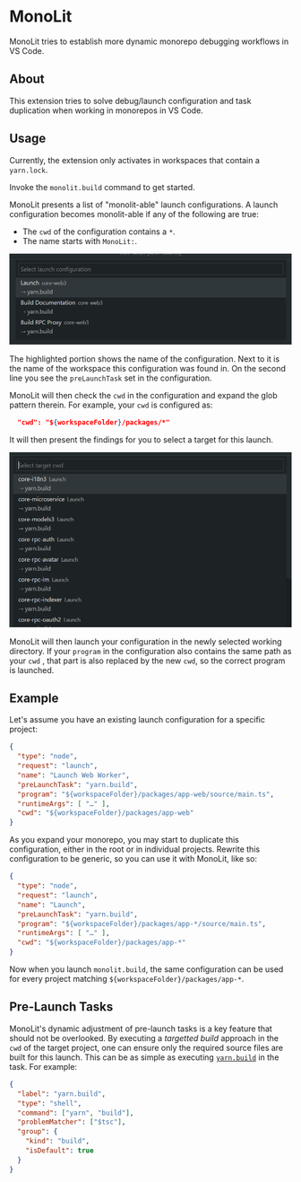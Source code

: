# MonoLit

MonoLit tries to establish more dynamic monorepo debugging workflows in VS Code.

## About

This extension tries to solve debug/launch configuration and task duplication
 when working in monorepos in VS Code.

## Usage
Currently, the extension only activates in workspaces that contain a `yarn.lock`.

Invoke the `monolit.build` command to get started.

MonoLit presents a list of "monolit-able" launch configurations. A launch
 configuration becomes monolit-able if any of the following are true:

- The `cwd` of the configuration contains a `*`.
- The name starts with `MonoLit:`.

![Configuration Selection](./doc/select-configuration.png)

The highlighted portion shows the name of the configuration. Next to it is the
 name of the workspace this configuration was found in.
On the second line you see the `preLaunchTask` set in the configuration.

MonoLit will then check the `cwd` in the configuration and expand the glob
 pattern therein. For example, your `cwd` is configured as:

```json
  "cwd": "${workspaceFolder}/packages/*"
```

It will then present the findings for you to select a target for this launch.

![Target Selection](./doc/select-target.png)

MonoLit will then launch your configuration in the newly selected working
 directory.
If your `program` in the configuration also contains the same path as your `cwd`
, that part is also replaced by the new `cwd`, so the correct program is
 launched.

## Example

Let's assume you have an existing launch configuration for a specific project:

```json
{
  "type": "node",
  "request": "launch",
  "name": "Launch Web Worker",
  "preLaunchTask": "yarn.build",
  "program": "${workspaceFolder}/packages/app-web/source/main.ts",
  "runtimeArgs": [ "…" ],
  "cwd": "${workspaceFolder}/packages/app-web"
}
```

As you expand your monorepo, you may start to duplicate this configuration,
 either in the root or in individual projects.
Rewrite this configuration to be generic, so you can use it with MonoLit, like
 so:

```json
{
  "type": "node",
  "request": "launch",
  "name": "Launch",
  "preLaunchTask": "yarn.build",
  "program": "${workspaceFolder}/packages/app-*/source/main.ts",
  "runtimeArgs": [ "…" ],
  "cwd": "${workspaceFolder}/packages/app-*"
}
```

Now when you launch `monolit.build`, the same configuration can be used for
 every project matching `${workspaceFolder}/packages/app-*`.

## Pre-Launch Tasks

MonoLit's dynamic adjustment of pre-launch tasks is a key feature that should
 not be overlooked.
By executing a _targetted build_ approach in the `cwd` of the target project,
 one can ensure only the required source files are built for this launch.
This can be as simple as executing [`yarn.build`](https://yarn.build/) in the
 task. For example:

```json
{
  "label": "yarn.build",
  "type": "shell",
  "command": ["yarn", "build"],
  "problemMatcher": ["$tsc"],
  "group": {
    "kind": "build",
    "isDefault": true
  }
}
```

